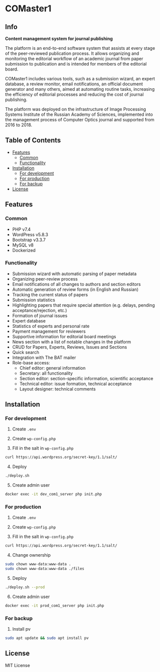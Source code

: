 # COMaster1

## Info

**Content management system for journal publishing**

The platform is an end-to-end software system that assists at every stage of the peer-reviewed publication process. It allows organizing and monitoring the editorial workflow of an academic journal from paper submission to publication and is intended for members of the editorial board. 

COMaster1 includes various tools, such as a submission wizard, an expert database, a review monitor, email notifications, an official document generator and many others, aimed at automating routine tasks, increasing the efficiency of editorial processes and reducing the cost of journal publishing.

The platform was deployed on the infrastructure of Image Processing Systems Institute of the Russian Academy of Sciences, implemented into the management process of Computer Optics journal and supported from 2016 to 2018.

## Table of Contents
- [Features](#features)
  - [Common](#common)
  - [Functionality](#functionality)
- [Installation](#installation)
  - [For development](#for-development)
  - [For production](#for-production)
  - [For backup](#for-backup)
- [License](#license)

## Features

### Common
- PHP v7.4
- WordPress v5.8.3
- Bootstrap v3.3.7
- MySQL v8
- Dockerized

### Functionality
- Submission wizard with automatic parsing of paper metadata
- Organizing peer-review process
- Email notifications of all changes to authors and section editors
- Automatic generation of review forms (in English and Russian)
- Tracking the current status of papers
- Submission statistics
- Highlighting papers that require special attention (e.g. delays, pending acceptance/rejection, etc.)
- Formation of journal issues
- Expert database
- Statistics of experts and personal rate
- Payment management for reviewers
- Supportive information for editorial board meetings
- News section with a list of notable changes in the platform
- CRUD for Papers, Experts, Reviews, Issues and Sections
- Quick search
- Integration with The BAT mailer
- Role-base access:
  - Chief editor: general information
  - Secretary: all functionality
  - Section editor: section-specific information, scientific acceptance
  - Technical editor: issue formation, technical acceptance
  - Layout designer: technical comments

## Installation

### For development

1. Create `.env`

2. Create `wp-config.php`

3. Fill in the salt in `wp-config.php`
```sh
curl https://api.wordpress.org/secret-key/1.1/salt/
```

4. Deploy
```sh
./deploy.sh
```

5. Create admin user
```sh
docker exec -it dev_com1_server php init.php
```

### For production

1. Create `.env`

2. Create `wp-config.php`

3. Fill in the salt in `wp-config.php`
```sh
curl https://api.wordpress.org/secret-key/1.1/salt/
```

4. Change ownership
```sh
sudo chown www-data:www-data .
sudo chown www-data:www-data ./files
```

5. Deploy
```sh
./deploy.sh --prod
```

6. Create admin user
```sh
docker exec -it prod_com1_server php init.php
```

### For backup

1. Install pv
```sh
sudo apt update && sudo apt install pv
```

## License

MIT License